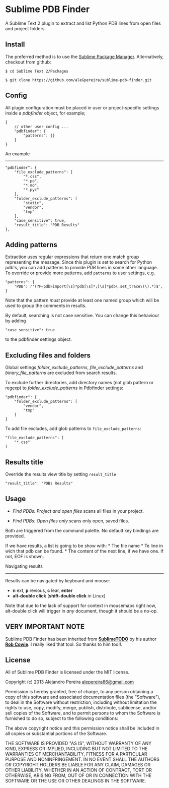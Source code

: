Sublime PDB Finder
===================

A Sublime Text 2 plugin to extract and list Python PDB lines from open files and 
project folders.

Install
-------

The preferred method is to use the [Sublime Package Manager](http://wbond.net/sublime_packages/package_control). Alternatively, checkout from github:


    $ cd Sublime Text 2/Packages

    $ git clone https://github.com/aleGpereira/sublime-pdb-finder.git


Config
------

All plugin configuration must be placed in user or project-specific settings inside a *pdbfinder* object, for example;

    {
        // other user config ...
        "pdbfinder": {
            "patterns": {}
        }
    }


An example
__________

    "pdbfinder": {
        "file_exclude_patterns": [
            "*.css",
            "*.po",
            "*.mo",
            "*.pyc"
        ],
        "folder_exclude_patterns": [
            "static",
            "vendor",
            "tmp"
        ],
        "case_sensitive": true,
        "result_title": "PDB Results"
    },


Adding patterns
---------------

Extraction uses regular expressions that return one match group 
representing the message. Since this plugin is set to search for Python pdb's,
you can add patterns to provide *PDB* lines in some other language.
To override or provide more patterns, add `patterns` to user settings, e.g.

    "patterns": {
        'PDB': r'(?P<pdb>import[\s]*pdb[\s]*;[\s]*pdb\.set_trace\(\).*)$',
    }


Note that the pattern _must_ provide at least one named group which will be used to group the comments in results.

By default, searching is not case sensitive. You can change this behaviour by adding 

    "case_sensitive": true

to the pdbfinder settings object.


Excluding files and folders
---------------------------

Global settings *folder_exclude_patterns*, *file_exclude_patterns* and *binary_file_patterns* are excluded from search results.

To exclude further directories, add directory names (not glob pattern or regexp) to *folder_exclude_patterns* in Pdbfinder settings:

    "pdbfinder": {
        "folder_exclude_patterns": [
            "vendor", 
            "tmp"
        ]
    }


To add file excludes, add glob patterns to `file_exclude_patterns`:


    "file_exclude_patterns": [
        "*.css"
    ]



Results title
-------------

Override the results view title by setting `result_title`


    "result_title": "PDBs Results"


Usage
-----

* *Find PDBs: Project and open files* scans all files in your project.

* *Find PDBs: Open files only* scans only open, saved files.

Both are triggered from the command palette. No default key bindings are provided.

If we have results, a list is going to be show with:
    * The file name
    * Te line in wich that pdb can be found.
    * The content of the next line, if we have one. If not, EOF is shown.

Navigating results
__________________

Results can be navigated by keyboard and mouse:

 * **n** ext, **p** revious, **c** lear, **enter**
 * **alt-double click** (**shift-double click** in Linux)

Note that due to the lack of support for context in mousemaps right now,
alt-double click will trigger in _any_ document, though it should be a no-op.

VERY IMPORTANT NOTE
-------------------

Sublime PDB Finder has been inherited from **[SublimeTODO](https://github.com/robcowie/SublimeTODO)** by his author **[Rob Cowie](https://github.com/robcowie)**. I really liked that tool. So thanks to him too!!.

License
-------

All of Sublime PDB Finder is licensed under the MIT license.

Copyright (c) 2013 Alejandro Pereira <alepereira86@gmail.com>

Permission is hereby granted, free of charge, to any person obtaining a copy of this software and associated documentation files (the "Software"), to deal in the Software without restriction, including without limitation the rights to use, copy, modify, merge, publish, distribute, sublicense, and/or sell copies of the Software, and to permit persons to whom the Software is furnished to do so, subject to the following conditions:

The above copyright notice and this permission notice shall be included in all copies or substantial portions of the Software.

THE SOFTWARE IS PROVIDED "AS IS", WITHOUT WARRANTY OF ANY KIND, EXPRESS OR IMPLIED, INCLUDING BUT NOT LIMITED TO THE WARRANTIES OF MERCHANTABILITY, FITNESS FOR A PARTICULAR PURPOSE AND NONINFRINGEMENT. IN NO EVENT SHALL THE AUTHORS OR COPYRIGHT HOLDERS BE LIABLE FOR ANY CLAIM, DAMAGES OR OTHER LIABILITY, WHETHER IN AN ACTION OF CONTRACT, TORT OR OTHERWISE, ARISING FROM, OUT OF OR IN CONNECTION WITH THE SOFTWARE OR THE USE OR OTHER DEALINGS IN THE SOFTWARE.
